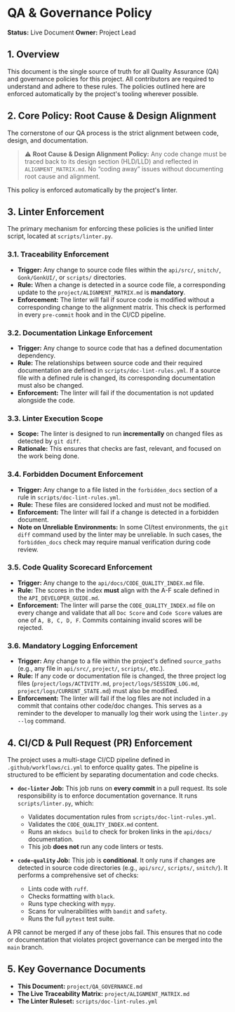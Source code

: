 # QA & Governance Policy

**Status:** Live Document
**Owner:** Project Lead

## 1. Overview
This document is the single source of truth for all Quality Assurance (QA) and governance policies for this project. All contributors are required to understand and adhere to these rules. The policies outlined here are enforced automatically by the project's tooling wherever possible.

## 2. Core Policy: Root Cause & Design Alignment
The cornerstone of our QA process is the strict alignment between code, design, and documentation.

> ⚠️ **Root Cause & Design Alignment Policy:**
> Any code change must be traced back to its design section (HLD/LLD) and reflected in `ALIGNMENT_MATRIX.md`.
> No “coding away” issues without documenting root cause and alignment.

This policy is enforced automatically by the project's linter.

## 3. Linter Enforcement
The primary mechanism for enforcing these policies is the unified linter script, located at `scripts/linter.py`.

### 3.1. Traceability Enforcement
- **Trigger:** Any change to source code files within the `api/src/`, `snitch/`, `Gonk/GonkUI/`, or `scripts/` directories.
- **Rule:** When a change is detected in a source code file, a corresponding update to the `project/ALIGNMENT_MATRIX.md` is **mandatory**.
- **Enforcement:** The linter will fail if source code is modified without a corresponding change to the alignment matrix. This check is performed in every `pre-commit` hook and in the CI/CD pipeline.

### 3.2. Documentation Linkage Enforcement
- **Trigger:** Any change to source code that has a defined documentation dependency.
- **Rule:** The relationships between source code and their required documentation are defined in `scripts/doc-lint-rules.yml`. If a source file with a defined rule is changed, its corresponding documentation must also be changed.
- **Enforcement:** The linter will fail if the documentation is not updated alongside the code.

### 3.3. Linter Execution Scope
- **Scope:** The linter is designed to run **incrementally** on changed files as detected by `git diff`.
- **Rationale:** This ensures that checks are fast, relevant, and focused on the work being done.

### 3.4. Forbidden Document Enforcement
- **Trigger:** Any change to a file listed in the `forbidden_docs` section of a rule in `scripts/doc-lint-rules.yml`.
- **Rule:** These files are considered locked and must not be modified.
- **Enforcement:** The linter will fail if a change is detected in a forbidden document.
- **Note on Unreliable Environments:** In some CI/test environments, the `git diff` command used by the linter may be unreliable. In such cases, the `forbidden_docs` check may require manual verification during code review.

### 3.5. Code Quality Scorecard Enforcement
- **Trigger:** Any change to the `api/docs/CODE_QUALITY_INDEX.md` file.
- **Rule:** The scores in the index **must** align with the A-F scale defined in the `API_DEVELOPER_GUIDE.md`.
- **Enforcement:** The linter will parse the `CODE_QUALITY_INDEX.md` file on every change and validate that all `Doc Score` and `Code Score` values are one of `A, B, C, D, F`. Commits containing invalid scores will be rejected.

### 3.6. Mandatory Logging Enforcement
- **Trigger:** Any change to a file within the project's defined `source_paths` (e.g., any file in `api/src/`, `project/`, `scripts/`, etc.).
- **Rule:** If any code or documentation file is changed, the three project log files (`project/logs/ACTIVITY.md`, `project/logs/SESSION_LOG.md`, `project/logs/CURRENT_STATE.md`) must also be modified.
- **Enforcement:** The linter will fail if the log files are not included in a commit that contains other code/doc changes. This serves as a reminder to the developer to manually log their work using the `linter.py --log` command.

## 4. CI/CD & Pull Request (PR) Enforcement
The project uses a multi-stage CI/CD pipeline defined in `.github/workflows/ci.yml` to enforce quality gates. The pipeline is structured to be efficient by separating documentation and code checks.

- **`doc-linter` Job:** This job runs on **every commit** in a pull request. Its sole responsibility is to enforce documentation governance. It runs `scripts/linter.py`, which:
    - Validates documentation rules from `scripts/doc-lint-rules.yml`.
    - Validates the `CODE_QUALITY_INDEX.md` content.
    - Runs an `mkdocs build` to check for broken links in the `api/docs/` documentation.
    - This job **does not** run any code linters or tests.

- **`code-quality` Job:** This job is **conditional**. It only runs if changes are detected in source code directories (e.g., `api/src/`, `scripts/`, `snitch/`). It performs a comprehensive set of checks:
    - Lints code with `ruff`.
    - Checks formatting with `black`.
    - Runs type checking with `mypy`.
    - Scans for vulnerabilities with `bandit` and `safety`.
    - Runs the full `pytest` test suite.

A PR cannot be merged if any of these jobs fail. This ensures that no code or documentation that violates project governance can be merged into the `main` branch.

## 5. Key Governance Documents
- **This Document:** `project/QA_GOVERNANCE.md`
- **The Live Traceability Matrix:** `project/ALIGNMENT_MATRIX.md`
- **The Linter Ruleset:** `scripts/doc-lint-rules.yml`
